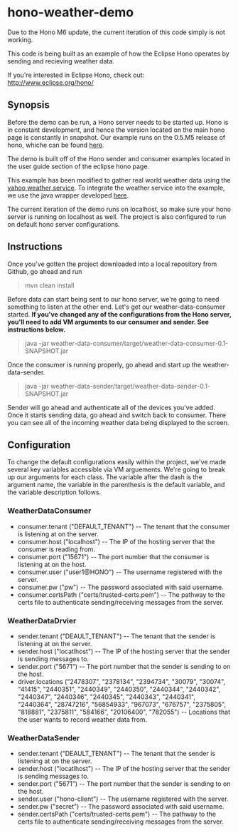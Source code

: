 # hono-weather-demo

Due to the Hono M6 update, the current iteration of this code simply is not working. 


This code is being built as an example of how the Eclipse Hono operates by sending and recieving weather data.

If you're interested in Eclipse Hono, check out: http://www.eclipse.org/hono/

## Synopsis 

Before the demo can be run, a Hono server needs to be started up. Hono is in constant development, and hence the version located on the main hono page is constantly in snapshot. Our example runs on the 0.5.M5 release of hono, whiche can be found [here](https://github.com/eclipse/hono/tree/0.5-M5).

The demo is built off of the Hono sender and consumer examples located in the user guide section of the eclipse hono page.

This example has been modified to gather real world weather data using the [yahoo weather service](http://developer.yahoo.com/weather/). To integrate the weather service into the example, we use the java wrapper developed [here](https://github.com/fedy2/yahoo-weather-java-api). 

The current iteration of the demo runs on localhost, so make sure your hono server is running on localhost as well. The project is also configured to run on default hono server configurations.

## Instructions
Once you've gotten the project downloaded into a local repository from Github, go ahead and run 

> mvn clean install

Before data can start being sent to our hono server, we're going to need something to listen at the other end. Let's get our weather-data-consumer started. **If you've changed any of the configurations from the Hono server, you'll need to add VM arguments to our consumer and sender. See instructions below.**   

> java -jar weather-data-consumer/target/weather-data-consumer-0.1-SNAPSHOT.jar

Once the consumer is running properly, go ahead and start up the weather-data-sender.

> java -jar weather-data-sender/target/weather-data-sender-0.1-SNAPSHOT.jar

Sender will go ahead and authenticate all of the devices you've added. Once it starts sending data, go ahead and switch back to consumer. There you can see all of the incoming weather data being displayed to the screen. 

## Configuration
To change the default configurations easily within the project, we've made several key variables accessible via VM arguements. We're going to break up our arguments for each class. The variable after the dash is the argument name, the variable in the parenthesis is the default variable, and the variable description follows.

### WeatherDataConsumer
- consumer.tenant ("DEFAULT_TENANT") -- The tenant that the consumer is listening at on the server. 
- consumer.host ("localhost") --  The IP of the hosting server that the consumer is reading from. 
- consumer.port ("15671") -- The port number that the consumer is listening at on the host.
- consumer.user ("user1@HONO") -- The username registered with the server.
- consumer.pw ("pw") -- The password associated with said username. 
- consumer.certsPath ("certs/trusted-certs.pem") -- The pathway to the certs file to authenticate sending/receiving messages from the server. 

### WeatherDataDrvier
- sender.tenant ("DEAULT_TENANT") -- The tenant that the sender is listening at on the server.
- sender.host ("locatlhost") -- The IP of the hosting server that the sender is sending messages to.
- sender.port ("5671") -- The port number that the sender is sending to on the host.
- driver.locations ("2478307", "2378134", "2394734", "30079", "30074", "41415", "2440351", "2440349", "2440350",
                "2440344", "2440342", "2440347", "2440346", "2440345", "2440343", "2440341", "2440364", "28747216",
                "56854933", "967073", "676757", "2375805", "818881", "2375811", "584166", "20106400", "782055") -- Locations that the user wants to record weather data from.

### WeatherDataSender
- sender.tenant ("DEAULT_TENANT") -- The tenant that the sender is listening at on the server.
- sender.host ("locatlhost") -- The IP of the hosting server that the sender is sending messages to.
- sender.port ("5671") -- The port number that the sender is sending to on the host.
- sender.user ("hono-client") -- The username registered with the server.
- sender.pw ("secret") -- The password associated with said username.
- sender.certsPath ("certs/trusted-certs.pem") -- The pathway to the certs file to authenticate sending/receiving messages from the server.
